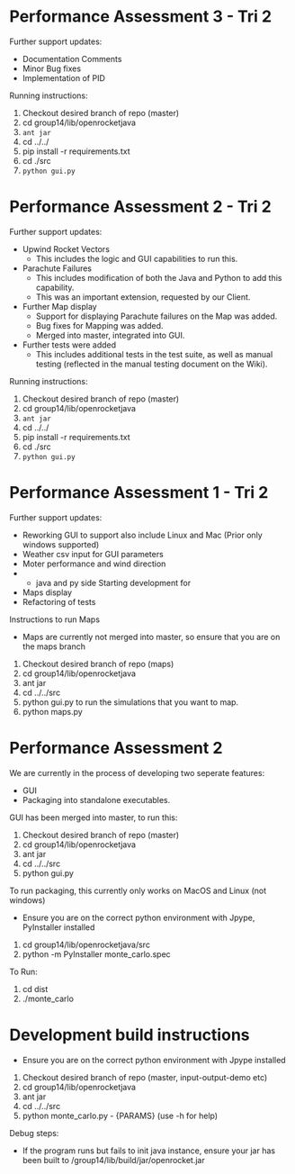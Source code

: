 # Performance Assessment 3 - Tri 2
Further support updates: 
- Documentation Comments 
- Minor Bug fixes
- Implementation of PID
 

Running instructions:
1. Checkout desired branch of repo (master)
2. cd group14/lib/openrocketjava
3. `ant jar`
4. cd ../../
5. pip install -r requirements.txt
6. cd ./src
7. `python gui.py`


# Performance Assessment 2 - Tri 2
Further support updates: 
- Upwind Rocket Vectors
	- This includes the logic and GUI capabilities to run this. 
- Parachute Failures
	-  This includes modification of both the Java and Python to add this capability.
	- This was an important extension, requested by our Client.
- Further Map display
	- Support for displaying Parachute failures on the Map was added.
	- Bug fixes for Mapping was added.
	- Merged into master, integrated into GUI.
- Further tests were added
	- This includes additional tests in the test suite, as well as manual testing (reflected in the manual testing document  on the Wiki).

Running instructions:
1. Checkout desired branch of repo (master)
2. cd group14/lib/openrocketjava
3. `ant jar`
4. cd ../../
5. pip install -r requirements.txt
6. cd ./src
7. `python gui.py`


# Performance Assessment 1 - Tri 2
Further support updates: 
- Reworking GUI to support also include Linux and Mac (Prior only windows supported)
- Weather csv input for GUI parameters
- Moter performance and wind direction 
- - java and py side
Starting development for 
- Maps display
- Refactoring of tests
 
Instructions to run Maps
- Maps are currently not merged into master, so ensure that you are on the maps branch
1. Checkout desired branch of repo (maps)
2. cd group14/lib/openrocketjava
3. ant jar
4. cd ../../src
5. python gui.py to run the simulations that you want to map. 
6. python maps.py

# Performance Assessment 2 

We are currently in the process of developing two seperate features:
- GUI
- Packaging into standalone executables.
 
GUI has been merged into master, to run this:
1. Checkout desired branch of repo (master)
2. cd group14/lib/openrocketjava
3. ant jar
4. cd ../../src
5. python gui.py

To run packaging, this currently only works on MacOS and Linux (not windows)
- Ensure you are on the correct python environment with Jpype, PyInstaller installed
1. cd group14/lib/openrocketjava/src
2. python -m PyInstaller monte_carlo.spec

To Run:
1. cd dist
2. ./monte_carlo

# Development build instructions

- Ensure you are on the correct python environment with Jpype installed

1. Checkout desired branch of repo (master, input-output-demo etc)
2. cd group14/lib/openrocketjava
3. ant jar
4. cd ../../src
5. python monte_carlo.py - {PARAMS} (use -h for help)

Debug steps:

- If the program runs but fails to init java instance, ensure your jar has been built to /group14/lib/build/jar/openrocket.jar